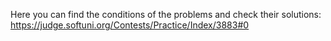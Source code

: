 Here you can find the conditions of the problems and check their solutions: https://judge.softuni.org/Contests/Practice/Index/3883#0